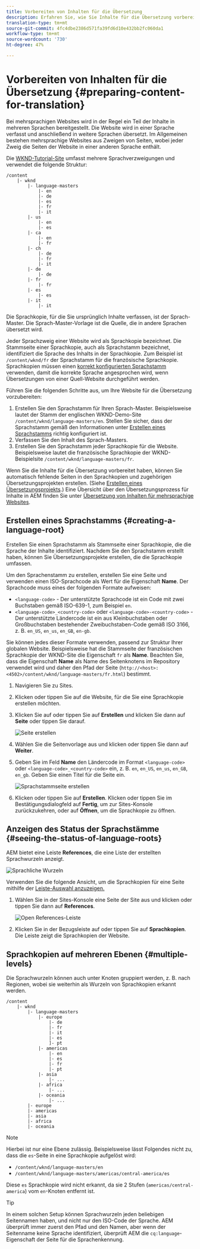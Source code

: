 ```yaml
---
title: Vorbereiten von Inhalten für die Übersetzung
description: Erfahren Sie, wie Sie Inhalte für die Übersetzung vorbereiten.
translation-type: tm+mt
source-git-commit: 4fc4dbe2386d571fa39fd6d10e432bb2fc060da1
workflow-type: tm+mt
source-wordcount: '730'
ht-degree: 47%

---
```



# Vorbereiten von Inhalten für die Übersetzung {#preparing-content-for-translation}

Bei mehrsprachigen Websites wird in der Regel ein Teil der Inhalte in mehreren Sprachen bereitgestellt. Die Website wird in einer Sprache verfasst und anschließend in weitere Sprachen übersetzt. Im Allgemeinen bestehen mehrsprachige Websites aus Zweigen von Seiten, wobei jeder Zweig die Seiten der Website in einer anderen Sprache enthält.

Die [WKND-Tutorial-Site](/help/implementing/developing/introduction/develop-wknd-tutorial.md) umfasst mehrere Sprachverzweigungen und verwendet die folgende Struktur:

```text
/content
    |- wknd
        |- language-masters
            |- en
            |- de
            |- es
            |- fr
            |- it
        |- us
            |- en
            |- es
        |- ca
            |- en
            |- fr
        |- ch
            |- de
            |- fr
            |- it
        |- de
            |- de
        |- fr
            |- fr
        |- es
            |- es
        |- it
            |- it
```

Die Sprachkopie, für die Sie ursprünglich Inhalte verfassen, ist der Sprach-Master. Die Sprach-Master-Vorlage ist die Quelle, die in andere Sprachen übersetzt wird.

Jeder Sprachzweig einer Website wird als Sprachkopie bezeichnet. Die Stammseite einer Sprachkopie, auch als Sprachstamm bezeichnet, identifiziert die Sprache des Inhalts in der Sprachkopie. Zum Beispiel ist `/content/wknd/fr` der Sprachstamm für die französische Sprachkopie. Sprachkopien müssen einen [korrekt konfigurierten Sprachstamm](preparation.md#creating-a-language-root) verwenden, damit die korrekte Sprache angesprochen wird, wenn Übersetzungen von einer Quell-Website durchgeführt werden.

Führen Sie die folgenden Schritte aus, um Ihre Website für die Übersetzung vorzubereiten:

1. Erstellen Sie den Sprachstamm für Ihren Sprach-Master. Beispielsweise lautet der Stamm der englischen WKND-Demo-Site `/content/wknd/language-masters/en`. Stellen Sie sicher, dass der Sprachstamm gemäß den Informationen unter [Erstellen eines Sprachstamms](preparation.md#creating-a-language-root) richtig konfiguriert ist.
1. Verfassen Sie den Inhalt des Sprach-Masters.
1. Erstellen Sie den Sprachstamm jeder Sprachkopie für die Website. Beispielsweise lautet die französische Sprachkopie der WKND-Beispielsite `/content/wknd/language-masters/fr`.

Wenn Sie die Inhalte für die Übersetzung vorbereitet haben, können Sie automatisch fehlende Seiten in den Sprachkopien und zugehörigen Übersetzungsprojekten erstellen. (Siehe [Erstellen eines Übersetzungsprojekts](managing-projects.md).) Eine Übersicht über den Übersetzungsprozess für Inhalte in AEM finden Sie unter [Übersetzung von Inhalten für mehrsprachige Websites](overview.md).

## Erstellen eines Sprachstamms {#creating-a-language-root}

Erstellen Sie einen Sprachstamm als Stammseite einer Sprachkopie, die die Sprache der Inhalte identifiziert. Nachdem Sie den Sprachstamm erstellt haben, können Sie Übersetzungsprojekte erstellen, die die Sprachkopie umfassen.

Um den Sprachenstamm zu erstellen, erstellen Sie eine Seite und verwenden einen ISO-Sprachcode als Wert für die Eigenschaft **Name**. Der Sprachcode muss eines der folgenden Formate aufweisen:

* `<language-code>` - Der unterstützte Sprachcode ist ein Code mit zwei Buchstaben gemäß ISO-639-1, zum Beispiel `en`.
* `<language-code>_<country-code>` oder  `<language-code>-<country-code>` - Der unterstützte Ländercode ist ein aus Kleinbuchstaben oder Großbuchstaben bestehender Zweibuchstaben-Code gemäß ISO 3166, z. B.  `en_US`,  `en_us`,  `en_GB`,  `en-gb`.

Sie können jedes dieser Formate verwenden, passend zur Struktur Ihrer globalen Website.  Beispielsweise hat die Stammseite der französischen Sprachkopie der WKND-Site die Eigenschaft `fr` als **Name**. Beachten Sie, dass die Eigenschaft **Name** als Name des Seitenknotens im Repository verwendet wird und daher den Pfad der Seite (`http://<host>:<4502>/content/wknd/language-masters/fr.html`) bestimmt.

1. Navigieren Sie zu Sites.
1. Klicken oder tippen Sie auf die Website, für die Sie eine Sprachkopie erstellen möchten.
1. Klicken Sie auf oder tippen Sie auf **Erstellen** und klicken Sie dann auf **Seite** oder tippen Sie darauf.

   ![Seite erstellen](../assets/create-page.png)

1. Wählen Sie die Seitenvorlage aus und klicken oder tippen Sie dann auf **Weiter**.
1. Geben Sie im Feld **Name** den Ländercode im Format `<language-code>` oder `<language-code>_<country-code>` ein, z. B. `en`, `en_US`, `en_us`, `en_GB`, `en_gb`. Geben Sie einen Titel für die Seite ein.

   ![Sprachstammseite erstellen](../assets/create-language-root.png)

1. Klicken oder tippen Sie auf **Erstellen**. Klicken oder tippen Sie im Bestätigungsdialogfeld auf **Fertig**, um zur Sites-Konsole zurückzukehren, oder auf **Öffnen**, um die Sprachkopie zu öffnen.

## Anzeigen des Status der Sprachstämme  {#seeing-the-status-of-language-roots}

AEM bietet eine Leiste **References**, die eine Liste der erstellten Sprachwurzeln anzeigt.

![Sprachliche Wurzeln](../assets/language-roots.png)

Verwenden Sie die folgende Ansicht, um die Sprachkopien für eine Seite mithilfe der [Leiste-Auswahl anzuzeigen.](/help/sites-cloud/authoring/getting-started/basic-handling.md#rail-selector)

1. Wählen Sie in der Sites-Konsole eine Seite der Site aus und klicken oder tippen Sie dann auf **References**.

   ![Open References-Leiste](../assets/opening-references-rail.png)

1. Klicken Sie in der Bezugsleiste auf oder tippen Sie auf **Sprachkopien**. Die Leiste zeigt die Sprachkopien der Website.

## Sprachkopien auf mehreren Ebenen {#multiple-levels}

Die Sprachwurzeln können auch unter Knoten gruppiert werden, z. B. nach Regionen, wobei sie weiterhin als Wurzeln von Sprachkopien erkannt werden.

```text
/content
    |- wknd
        |- language-masters
            |- europe
                |- de
                |- fr
                |- it
                |- es
                ]- pt
            |- americas
                |- en
                |- es
                |- fr
                |- pt
            |- asia
                |- ...
            |- africa
                |- ...
            |- oceania
                |- ...
        |- europe
        |- americas
        |- asia
        |- africa
        |- oceania            
```

>[!NOTE]
>
>Hierbei ist nur eine Ebene zulässig. Beispielsweise lässt Folgendes nicht zu, dass die `es`-Seite in eine Sprachkopie aufgelöst wird:
>
>* `/content/wknd/language-masters/en`
>* `/content/wknd/language-masters/americas/central-america/es`

>
> 
Diese `es` Sprachkopie wird nicht erkannt, da sie 2 Stufen (`americas/central-america`) vom `en`-Knoten entfernt ist.

>[!TIP]
>
>In einem solchen Setup können Sprachwurzeln jeden beliebigen Seitennamen haben, und nicht nur den ISO-Code der Sprache. AEM überprüft immer zuerst den Pfad und den Namen, aber wenn der Seitenname keine Sprache identifiziert, überprüft AEM die `cq:language`-Eigenschaft der Seite für die Sprachenkennung.
